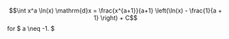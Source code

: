 $$\int x^a \ln(x) \mathrm{d}x 
  = \frac{x^{a+1}}{a+1} \left(\ln(x) - \frac{1}{a + 1} \right) + C$$ for
$ a \neq -1. $
